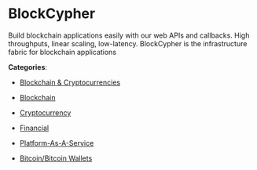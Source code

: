 # BlockCypher

Build blockchain applications easily with our web APIs and callbacks. High throughputs, linear scaling, low-latency. BlockCypher is the infrastructure fabric for blockchain applications

**Categories**:

- [Blockchain & Cryptocurrencies](https://github/apis-list/apis-list#blockchain-and-cryptocurrencies)

- [Blockchain](https://github/apis-list/apis-list#blockchain)

- [Cryptocurrency](https://github/apis-list/apis-list#cryptocurrency)

- [Financial](https://github/apis-list/apis-list#financial)

- [Platform-As-A-Service](https://github/apis-list/apis-list#platform-as-a-service)

- [Bitcoin/Bitcoin Wallets](https://github/apis-list/apis-list#bitcoin-bitcoin-wallets)



